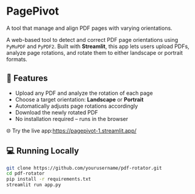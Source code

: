 # PagePivot
A tool that manage and align PDF pages with varying orientations.

A web-based tool to detect and correct PDF page orientations using `PyMuPDF` and `PyPDF2`. Built with **Streamlit**, this app lets users upload PDFs, analyze page rotations, and rotate them to either landscape or portrait formats.

## 🚀 Features

- Upload any PDF and analyze the rotation of each page
- Choose a target orientation: **Landscape** or **Portrait**
- Automatically adjusts page rotations accordingly
- Download the newly rotated PDF
- No installation required – runs in the browser


🌐 Try the live app:https://pagepivot-1.streamlit.app/

## 💻 Running Locally

```bash
git clone https://github.com/yourusername/pdf-rotator.git
cd pdf-rotator
pip install -r requirements.txt
streamlit run app.py
